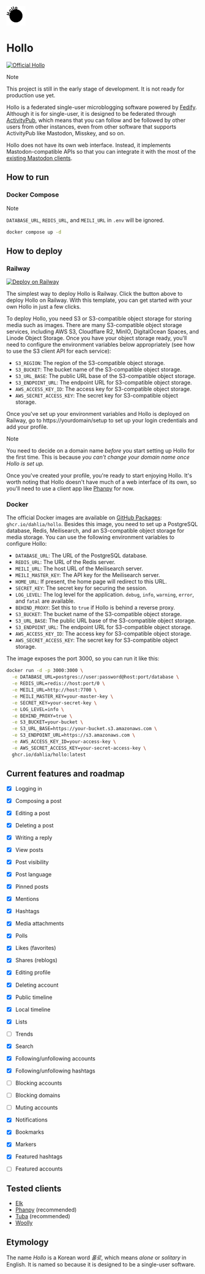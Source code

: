 <picture>
  <source srcset="logo-white.svg" media="(prefers-color-scheme: dark)">
  <img src="logo-black.svg" width="50" height="50">
</picture>


Hollo
=====

[![Official Hollo][Official Hollo badge]][Official Hollo]

> [!NOTE]
> This project is still in the early stage of development.  It is not ready for
> production use yet.

Hollo is a federated single-user microblogging software powered by [Fedify].
Although it is for single-user, it is designed to be federated through
[ActivityPub], which means that you can follow and be followed by other users
from other instances, even from other software that supports ActivityPub like
Mastodon, Misskey, and so on.

Hollo does not have its own web interface.  Instead, it implements
Mastodon-compatible APIs so that you can integrate it with the most of
the [existing Mastodon clients](#tested-clients).

[Official Hollo]: https://hollo.social/@hollo
[Official Hollo badge]: https://fedi-badge.deno.dev/@hollo@hollo.social/followers.svg
[Fedify]: https://fedify.dev/
[ActivityPub]: https://www.w3.org/TR/activitypub/


How to run
----------

### Docker Compose

> [!NOTE]
> `DATABASE_URL`, `REDIS_URL`, and `MEILI_URL` in `.env` will be ignored.

~~~~ sh
docker compose up -d
~~~~


How to deploy
-------------

### Railway

[![Deploy on Railway][]][Railway template]

The simplest way to deploy Hollo is Railway.  Click the button above to deploy
Hollo on Railway.  With this template, you can get started with your own Hollo
in just a few clicks.

To deploy Hollo, you need S3 or S3-compatible object storage for storing media
such as images.  There are many S3-compatible object storage services,
including AWS S3, Cloudflare R2, MinIO, DigitalOcean Spaces, and Linode Object
Storage.  Once you have your object storage ready, you'll need to configure
the environment variables below appropriately (see how to use the S3 client API
for each service):

 -  `S3_REGION`: The region of the S3-compatible object storage.
 -  `S3_BUCKET`: The bucket name of the S3-compatible object storage.
 -  `S3_URL_BASE`: The public URL base of the S3-compatible object storage.
 -  `S3_ENDPOINT_URL`: The endpoint URL for S3-compatible object storage.
 -  `AWS_ACCESS_KEY_ID`: The access key for S3-compatible object storage.
 -  `AWS_SECRET_ACCESS_KEY`: The secret key for S3-compatible object storage.

Once you've set up your environment variables and Hollo is deployed on Railway,
go to https://yourdomain/setup to set up your login credentials and add your
profile.

> [!NOTE]
> You need to decide on a domain name *before* you start setting up Hollo for
> the first time. This is because *you can't change your domain name once
> Hollo is set up.*

Once you've created your profile, you're ready to start enjoying Hollo.
It's worth noting that Hollo doesn't have much of a web interface of its own,
so you'll need to use a client app like [Phanpy] for now.

[Deploy on Railway]: https://railway.app/button.svg
[Railway template]: https://railway.app/template/eopPyH?referralCode=qeEK5G

### Docker

The official Docker images are available on [GitHub Packages]:
`ghcr.io/dahlia/hollo`.  Besides this image, you need to set up a PostgreSQL
database, Redis, Meilisearch, and an S3-compatible object storage for media
storage.  You can use the following environment variables to configure Hollo:

 -  `DATABASE_URL`: The URL of the PostgreSQL database.
 -  `REDIS_URL`: The URL of the Redis server.
 -  `MEILI_URL`: The host URL of the Meilisearch server.
 -  `MEILI_MASTER_KEY`: The API key for the Meilisearch server.
 -  `HOME_URL`: If present, the home page will redirect to this URL.
 -  `SECRET_KEY`: The secret key for securing the session.
 -  `LOG_LEVEL`: The log level for the application.  `debug`, `info`, `warning`,
    `error`, and `fatal` are available.
 -  `BEHIND_PROXY`: Set this to `true` if Hollo is behind a reverse proxy.
 -  `S3_BUCKET`: The bucket name of the S3-compatible object storage.
 -  `S3_URL_BASE`: The public URL base of the S3-compatible object storage.
 -  `S3_ENDPOINT_URL`: The endpoint URL for S3-compatible object storage.
 -  `AWS_ACCESS_KEY_ID`: The access key for S3-compatible object storage.
 -  `AWS_SECRET_ACCESS_KEY`: The secret key for S3-compatible object storage.

The image exposes the port 3000, so you can run it like this:

~~~~ sh
docker run -d -p 3000:3000 \
  -e DATABASE_URL=postgres://user:password@host:port/database \
  -e REDIS_URL=redis://host:port/0 \
  -e MEILI_URL=http://host:7700 \
  -e MEILI_MASTER_KEY=your-master-key \
  -e SECRET_KEY=your-secret-key \
  -e LOG_LEVEL=info \
  -e BEHIND_PROXY=true \
  -e S3_BUCKET=your-bucket \
  -e S3_URL_BASE=https://your-bucket.s3.amazonaws.com \
  -e S3_ENDPOINT_URL=https://s3.amazonaws.com \
  -e AWS_ACCESS_KEY_ID=your-access-key \
  -e AWS_SECRET_ACCESS_KEY=your-secret-access-key \
  ghcr.io/dahlia/hollo:latest
~~~~

[GitHub Packages]: https://github.com/dahlia/hollo/pkgs/container/hollo


Current features and roadmap
----------------------------

- [x] Logging in
- [x] Composing a post
- [x] Editing a post
- [x] Deleting a post
- [x] Writing a reply
- [x] View posts
- [x] Post visibility
- [x] Post language
- [x] Pinned posts
- [x] Mentions
- [x] Hashtags
- [x] Media attachments
- [x] Polls
- [x] Likes (favorites)
- [x] Shares (reblogs)
- [x] Editing profile
- [x] Deleting account
- [x] Public timeline
- [x] Local timeline
- [x] Lists
- [ ] Trends
- [x] Search
- [x] Following/unfollowing accounts
- [x] Following/unfollowing hashtags
- [ ] Blocking accounts
- [ ] Blocking domains
- [ ] Muting accounts
- [x] Notifications
- [x] Bookmarks
- [x] Markers
- [x] Featured hashtags
- [ ] Featured accounts


Tested clients
--------------

 -  [Elk]
 -  [Phanpy] (recommended)
 -  [Tuba] (recommended)
 -  [Woolly]

[Elk]: https://elk.zone/
[Phanpy]: https://phanpy.social/
[Tuba]: https://tuba.geopjr.dev/
[Woolly]: https://apps.apple.com/us/app/woolly-for-mastodon/id6444360628


Etymology
---------

The name *Hollo* is a Korean word *홀로*, which means *alone* or *solitary* in
English.  It is named so because it is designed to be a single-user software.

<!-- cSpell: ignore Misskey -->
